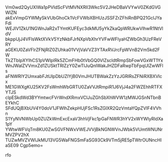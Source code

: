 Vm0wd2QyUXlWa1pPVldScFVtMVNXRll3Wkc5V2JHeDBaVVYwV0ZKdGVGWlZN
akExVmpGYWMySkVUbGhoCk1VcFVWbXBHUzJSSFZrZFhiRnBPQ21GclJYaFdi
WEJIV1ZkU1NGWnJaR2xTYmtKUFEyc3dkMU5yYkZkaQpWRUkwVlhwR1NtVldV
bkppUjJ4VFlsWktXVkV5YzNkbFJrNXpVbXhrYVFwWFIyaHZWbGh3UzFReVRY
aGEKU0ZaVFlrZFNjRlZ0ZUhka01VVjVaVVZ3YTAxRVJrcFpWVnB2Vm5kd2FW
TkZTblpXYlhCS1pVWlplRk5ZCmFHb0tVbGQ0VlZscldtRmpSbFowVGxWT1Yx
WnJWalZVVmxZd1ZUSktTRlZzY0ZwTlJuQnlWakJHZDFaRwpTbFpqUlZwWFls
aFNWRlY2UmxabFJtUlpDbUZIYjB0VmJHUTBWakZzYzJGRlRsZFNiRXBXVlcx
ME1GWXgKU25KV2FsWmhWbGRTU0ZaVVJtRmpiR1J6VjJ4a2FWZEhhRTFXYTJS
clpESkdWd3BYYmtwcFVrWndXRmxVClJuZGhSbXhWVW1zMWJGSnNTbnBEYkhC
SFdUQjBXbUV4Y0doV1JFWlhZekpHUjFSc1RsZGlXR2QzVmtaYQpZVlF4VVhn
S1YyNVNWbUp0ZUZkWmExcExaV3hhVjFkc1pGaFNWR3hYV2xWYWIyRldXa1pY
YWtwWFVqTm8KU0ZwSGVFNWxVWEJVVjBkNGNWVnJWbk5VUmtWNUNrMVZPV2hX
TUZwMVZVWlJkMU13VG5WaFNGSmFaSG93Ck9VTm5jRE5pTWtrOUNncHlaSE09
Cgp5emo=

rfo